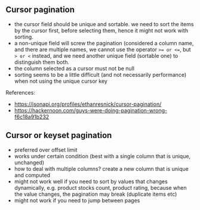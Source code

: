 ## Cursor pagination

- the cursor field should be unique and sortable. we need to sort the items by the cursor first, before selecting them, hence it might not work with sorting.
- a non-unique field will screw the pagination (considered a column name, and there are multiple names, we cannot use the operator `>= or <=`, but `> or <` instead, and we need another unique field (sortable one) to distinguish them both.
- the column selected as a cursor must not be null
- sorting seems to be a little difficult (and not necessarily performance) when not using the unique cursor key

References:
- https://jsonapi.org/profiles/ethanresnick/cursor-pagination/
- https://hackernoon.com/guys-were-doing-pagination-wrong-f6c18a91b232



## Cursor or keyset pagination 

- preferred over offset limit
- works under certain condition (best with a single column that is unique, unchanged)
- how to deal with multiple columns? create a new column that is unique and computed
- might not work well if you need to sort by values that changes dynamically, e.g. product stocks count, product rating, because when the value changes, the pagination may break (duplicate items etc)
- might not work if you need to jump between pages
